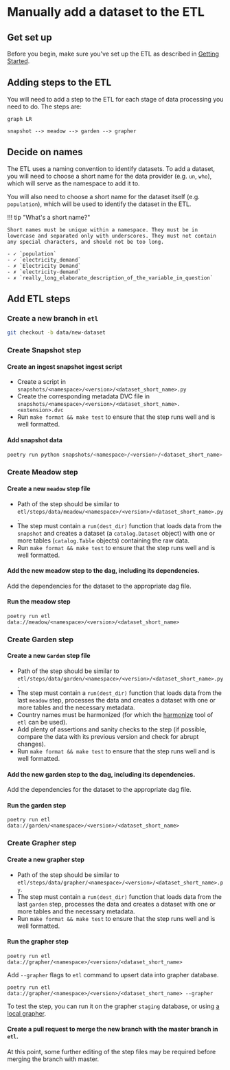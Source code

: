 # Manually add a dataset to the ETL
## Get set up

Before you begin, make sure you've set up the ETL as described in [Getting Started](../getting-started/index.md).

## Adding steps to the ETL

You will need to add a step to the ETL for each stage of data processing you need to do. The steps are:

```mermaid
graph LR

snapshot --> meadow --> garden --> grapher
```

## Decide on names

The ETL uses a naming convention to identify datasets. To add a dataset, you will need to choose a short name for the data provider (e.g. `un`, `who`), which will serve as the namespace to add it to.

You will also need to choose a short name for the dataset itself (e.g. `population`), which will be used to identify the dataset in the ETL.

!!! tip "What's a short name?"

    Short names must be unique within a namespace. They must be in lowercase and separated only with underscores. They must not contain any special characters, and should not be too long.

    - ✓ `population`
    - ✓ `electricity_demand`
    - ✗ `Electricity Demand`
    - ✗ `electricity-demand`
    - ✗ `really_long_elaborate_description_of_the_variable_in_question`

## Add ETL steps

### Create a new branch in `etl`

```bash
git checkout -b data/new-dataset
```

### Create Snapshot step

#### Create an ingest snapshot ingest script

- Create a script in `snapshots/<namespace>/<version>/<dataset_short_name>.py`
- Create the corresponding metadata DVC file in `snapshots/<namespace>/<version>/<dataset_short_name>.<extension>.dvc`
- Run `make format && make test` to ensure that the step runs well and is well formatted.

#### Add snapshot data

```bash
poetry run python snapshots/<namespace>/<version>/<dataset_short_name>.py
```

### Create Meadow step

#### Create a new `meadow` step file

- Path of the step should be similar to `etl/steps/data/meadow/<namespace>/<version>/<dataset_short_name>.py`.
- The step must contain a `run(dest_dir)` function that loads data from the `snapshot` and creates a dataset
(a `catalog.Dataset` object) with one or more tables (`catalog.Table` objects) containing the raw data.
- Run `make format && make test` to ensure that the step runs well and is well formatted.

#### Add the new meadow step to the dag, including its dependencies.
Add the dependencies for the dataset to the appropriate dag file.

#### Run the meadow step

```
poetry run etl data://meadow/<namespace>/<version>/<dataset_short_name>
```

### Create Garden step

#### Create a new `Garden` step file

- Path of the step should be similar to `etl/steps/data/garden/<namespace>/<version>/<dataset_short_name>.py`.
- The step must contain a `run(dest_dir)` function that loads data from the last `meadow` step, processes the data and
creates a dataset with one or more tables and the necessary metadata.
- Country names must be harmonized (for which the [harmonize](../architecture/workflow/harmonization.md) tool of `etl` can be used).
- Add plenty of assertions and sanity checks to the step (if possible, compare the data with its previous version and
check for abrupt changes).
- Run `make format && make test` to ensure that the step runs well and is well formatted.

#### Add the new garden step to the dag, including its dependencies.
Add the dependencies for the dataset to the appropriate dag file.

#### Run the garden step

```
poetry run etl data://garden/<namespace>/<version>/<dataset_short_name>
```

### Create Grapher step

#### Create a new grapher step
- Path of the step should be similar to `etl/steps/data/grapher/<namespace>/<version>/<dataset_short_name>.py`.
- The step must contain a `run(dest_dir)` function that loads data from the last `garden` step, processes the data and
creates a dataset with one or more tables and the necessary metadata.
- Run `make format && make test` to ensure that the step runs well and is well formatted.


#### Run the grapher step
```
poetry run etl data://grapher/<namespace>/<version>/<dataset_short_name>
```

Add `--grapher` flags to `etl` command to upsert data into grapher database.

```
poetry run etl data://grapher/<namespace>/<version>/<dataset_short_name> --grapher
```

To test the step, you can run it on the grapher `staging` database, or using
[a local grapher](https://github.com/owid/owid-grapher/blob/master/docs/docker-compose-mysql.md).

#### Create a pull request to merge the new branch with the master branch in `etl`.
At this point, some further editing of the step files may be required before merging the branch with master.